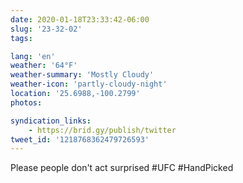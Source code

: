```yaml
---
date: 2020-01-18T23:33:42-06:00
slug: '23-32-02'
tags:

lang: 'en'
weather: '64°F'
weather-summary: 'Mostly Cloudy'
weather-icon: 'partly-cloudy-night'
location: '25.6988,-100.2799'
photos:

syndication_links:
    - https://brid.gy/publish/twitter
tweet_id: '1218768362479726593'
---
```

Please people don't act surprised
#UFC #HandPicked